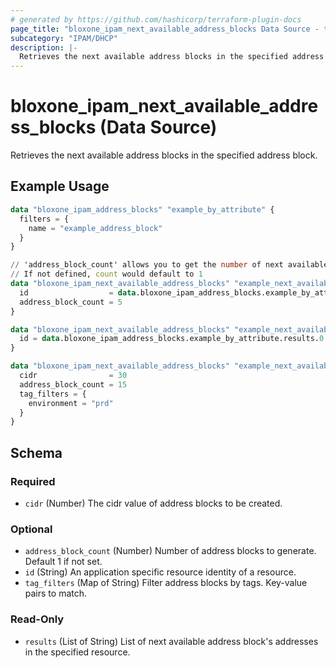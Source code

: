 ```yaml
---
# generated by https://github.com/hashicorp/terraform-plugin-docs
page_title: "bloxone_ipam_next_available_address_blocks Data Source - terraform-provider-bloxone"
subcategory: "IPAM/DHCP"
description: |-
  Retrieves the next available address blocks in the specified address block.
---
```


# bloxone_ipam_next_available_address_blocks (Data Source)

Retrieves the next available address blocks in the specified address block.

## Example Usage

```terraform
data "bloxone_ipam_address_blocks" "example_by_attribute" {
  filters = {
    name = "example_address_block"
  }
}

// 'address_block_count' allows you to get the number of next available address blocks in the address block specified by 'id'
// If not defined, count would default to 1
data "bloxone_ipam_next_available_address_blocks" "example_next_available_ab" {
  id                  = data.bloxone_ipam_address_blocks.example_by_attribute.results.0.id
  address_block_count = 5
}

data "bloxone_ipam_next_available_address_blocks" "example_next_available_ab_default_count" {
  id = data.bloxone_ipam_address_blocks.example_by_attribute.results.0.id
}

data "bloxone_ipam_next_available_address_blocks" "example_next_available_ab_by_tag" {
  cidr                = 30
  address_block_count = 15
  tag_filters = {
    environment = "prd"
  }
}
```

<!-- schema generated by tfplugindocs -->
## Schema

### Required

- `cidr` (Number) The cidr value of address blocks to be created.

### Optional

- `address_block_count` (Number) Number of address blocks to generate. Default 1 if not set.
- `id` (String) An application specific resource identity of a resource.
- `tag_filters` (Map of String) Filter address blocks by tags. Key-value pairs to match.

### Read-Only

- `results` (List of String) List of next available address block's addresses in the specified resource.
